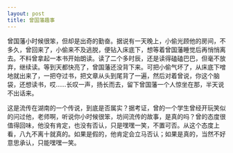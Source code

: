 ```yaml
---
layout: post
title: 曾国藩趣事
---
```

曾国藩小时候很笨，但却是出奇的勤奋。据说有一天晚上，小偷光顾他的房间，不多久，曾回来了，小偷来不及逃脱，便钻入床底下，想等着曾国藩睡觉后再悄悄离去。不料曾拿起一本书开始朗读。读了二个多时辰，还是读得磕磕巴巴，但毫不放弃，继续读。等到天都快亮了，曾国藩还没背下来。可把小偷气坏了，从床底下噌地就出来了，一把夺过书，把文章从头到尾背了一遍，然后对着曾说，你这个脑袋，还想读书，哎……长叹一声，扬长而去，留下曾国藩一个人惊坐在那，半天说不出话来。

这是流传在湖南的一个传说，到底是否属实？据考证，曾的一个学生曾经开玩笑似的问过他，老师啊，听说你小时候很笨，坊间流传的故事，是真的吗？曾的态度很值得回味，他没有肯定，也没有否认，只是嘿嘿一笑，不置可否。从这个态度上看，八九不离十就真的。如果是假的，他肯定会立马否认；如果是真的，当然不好意思承认，只能嘿嘿一笑。 